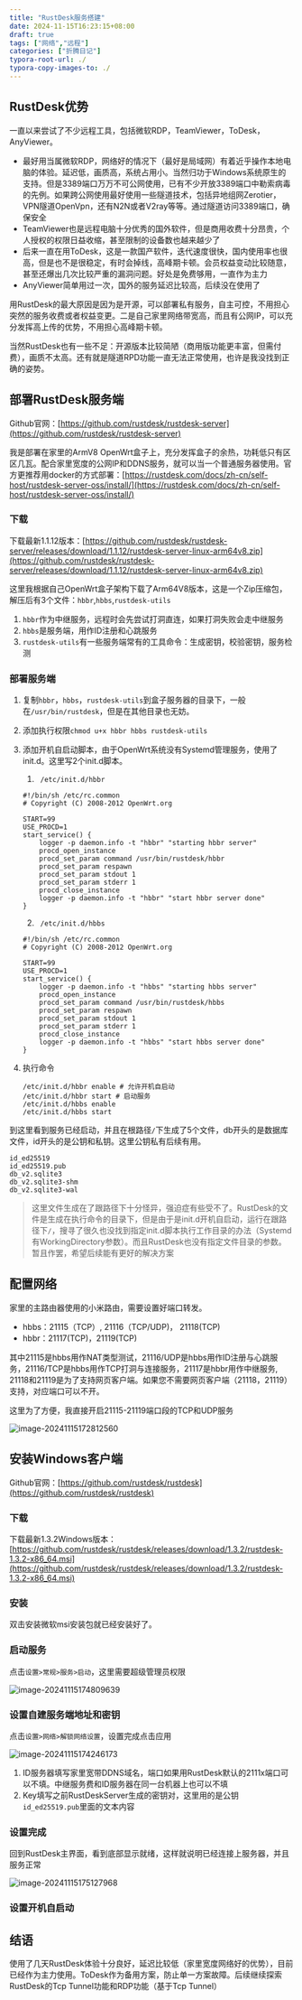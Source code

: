 ```yaml
---
title: "RustDesk服务搭建"
date: 2024-11-15T16:23:15+08:00
draft: true
tags: ["网络","远程"]
categories: ["折腾日记"]
typora-root-url: ./
typora-copy-images-to: ./
---
```


## RustDesk优势
一直以来尝试了不少远程工具，包括微软RDP，TeamViewer，ToDesk，AnyViewer。
- 最好用当属微软RDP，网络好的情况下（最好是局域网）有着近乎操作本地电脑的体验。延迟低，画质高，系统占用小。当然归功于Windows系统原生的支持。但是3389端口万万不可公网使用，已有不少开放3389端口中勒索病毒的先例。如果跨公网使用最好使用一些隧道技术，包括异地组网Zerotier，VPN隧道OpenVpn，还有N2N或者V2ray等等。通过隧道访问3389端口，确保安全
- TeamViewer也是远程电脑十分优秀的国外软件，但是商用收费十分昂贵，个人授权的权限日益收缩，甚至限制的设备数也越来越少了
- 后来一直在用ToDesk，这是一款国产软件，迭代速度很快，国内使用率也很高，但是也不是很稳定，有时会掉线，高峰期卡顿。会员权益变动比较随意，甚至还爆出几次比较严重的漏洞问题。好处是免费够用，一直作为主力
- AnyViewer简单用过一次，国外的服务延迟比较高，后续没在使用了

用RustDesk的最大原因是因为是开源，可以部署私有服务，自主可控，不用担心突然的服务收费或者权益变更。二是自己家里网络带宽高，而且有公网IP，可以充分发挥高上传的优势，不用担心高峰期卡顿。

当然RustDesk也有一些不足：开源版本比较简陋（商用版功能更丰富，但需付费），画质不太高。还有就是隧道RPD功能一直无法正常使用，也许是我没找到正确的姿势。

## 部署RustDesk服务端

Github官网：[https://github.com/rustdesk/rustdesk-server](https://github.com/rustdesk/rustdesk-server)

我是部署在家里的ArmV8 OpenWrt盒子上，充分发挥盒子的余热，功耗低只有区区几瓦。配合家里宽度的公网IP和DDNS服务，就可以当一个普通服务器使用。官方更推荐用docker的方式部署：[https://rustdesk.com/docs/zh-cn/self-host/rustdesk-server-oss/install/](https://rustdesk.com/docs/zh-cn/self-host/rustdesk-server-oss/install/)

### 下载

下载最新1.1.12版本：[https://github.com/rustdesk/rustdesk-server/releases/download/1.1.12/rustdesk-server-linux-arm64v8.zip](https://github.com/rustdesk/rustdesk-server/releases/download/1.1.12/rustdesk-server-linux-arm64v8.zip)

这里我根据自己OpenWrt盒子架构下载了Arm64V8版本，这是一个Zip压缩包，解压后有3个文件：`hbbr`,`hbbs`,`rustdesk-utils`

1. `hbbr`作为中继服务，远程时会先尝试打洞直连，如果打洞失败会走中继服务
2. `hbbs`是服务端，用作ID注册和心跳服务
3. `rustdesk-utils`有一些服务端常有的工具命令：生成密钥，校验密钥，服务检测

### 部署服务端

1. 复制`hbbr`，`hbbs`，`rustdesk-utils`到盒子服务器的目录下，一般在`/usr/bin/rustdesk`，但是在其他目录也无妨。

2. 添加执行权限`chmod u+x hbbr hbbs rustdesk-utils`

3. 添加开机自启动脚本，由于OpenWrt系统没有Systemd管理服务，使用了init.d。这里写2个init.d脚本。

   1. ` /etc/init.d/hbbr`

   ```shell
   #!/bin/sh /etc/rc.common
   # Copyright (C) 2008-2012 OpenWrt.org
   
   START=99
   USE_PROCD=1
   start_service() {
       logger -p daemon.info -t "hbbr" "starting hbbr server"
       procd_open_instance
       procd_set_param command /usr/bin/rustdesk/hbbr
       procd_set_param respawn
       procd_set_param stdout 1
       procd_set_param stderr 1
       procd_close_instance
       logger -p daemon.info -t "hbbr" "start hbbr server done"
   }
   ```

   2. ` /etc/init.d/hbbs`

   ```shell
   #!/bin/sh /etc/rc.common
   # Copyright (C) 2008-2012 OpenWrt.org
   
   START=99
   USE_PROCD=1
   start_service() {
       logger -p daemon.info -t "hbbs" "starting hbbs server"
       procd_open_instance
       procd_set_param command /usr/bin/rustdesk/hbbs
       procd_set_param respawn
       procd_set_param stdout 1
       procd_set_param stderr 1
       procd_close_instance
       logger -p daemon.info -t "hbbs" "start hbbs server done"
   }
   ```

4. 执行命令

   ```shell
   /etc/init.d/hbbr enable # 允许开机自启动
   /etc/init.d/hbbr start # 启动服务
   /etc/init.d/hbbs enable
   /etc/init.d/hbbs start
   ```

到这里看到服务已经启动，并且在根路径`/`下生成了5个文件，db开头的是数据库文件，id开头的是公钥和私钥。这里公钥私有后续有用。

```shell
id_ed25519
id_ed25519.pub
db_v2.sqlite3
db_v2.sqlite3-shm
db_v2.sqlite3-wal
```



>这里文件生成在了跟路径下十分怪异，强迫症有些受不了。RustDesk的文件是生成在执行命令的目录下，但是由于是init.d开机自启动，运行在跟路径下`/`，搜寻了很久也没找到指定init.d脚本执行工作目录的办法（Systemd有WorkingDirectory参数）。而且RustDesk也没有指定文件目录的参数。暂且作罢，希望后续能有更好的解决方案

## 配置网络

家里的主路由器使用的小米路由，需要设置好端口转发。

- hbbs：21115（TCP）, 21116（TCP/UDP)， 21118(TCP)
- hbbr：21117(TCP)，21119(TCP)

其中21115是hbbs用作NAT类型测试，21116/UDP是hbbs用作ID注册与心跳服务，21116/TCP是hbbs用作TCP打洞与连接服务，21117是hbbr用作中继服务, 21118和21119是为了支持网页客户端。如果您不需要网页客户端（21118，21119）支持，对应端口可以不开。

这里为了方便，我直接开启21115-21119端口段的TCP和UDP服务

![image-20241115172812560](./image-20241115172812560.png)

## 安装Windows客户端

Github官网：[https://github.com/rustdesk/rustdesk](https://github.com/rustdesk/rustdesk)

### 下载

下载最新1.3.2Windows版本：[https://github.com/rustdesk/rustdesk/releases/download/1.3.2/rustdesk-1.3.2-x86_64.msi](https://github.com/rustdesk/rustdesk/releases/download/1.3.2/rustdesk-1.3.2-x86_64.msi)

### 安装

双击安装微软msi安装包就已经安装好了。

### 启动服务

点击`设置>常规>服务>启动`，这里需要超级管理员权限

![image-20241115174809639](./image-20241115174809639.png)

### 设置自建服务端地址和密钥

点击`设置>网络>解锁网络设置`，设置完成点击应用

![image-20241115174246173](./image-20241115174246173.png)

1. ID服务器填写家里宽带DDNS域名，端口如果用RustDesk默认的2111x端口可以不填。中继服务费和ID服务器在同一台机器上也可以不填
2. Key填写之前RustDeskServer生成的密钥对，这里用的是公钥`id_ed25519.pub`里面的文本内容

### 设置完成

回到RustDesk主界面，看到底部显示就绪，这样就说明已经连接上服务器，并且服务正常

![image-20241115175127968](./image-20241115175127968.png)

### 设置开机自启动



## 结语

使用了几天RustDesk体验十分良好，延迟比较低（家里宽度网络好的优势），目前已经作为主力使用。ToDesk作为备用方案，防止单一方案故障。后续继续探索RustDesk的Tcp Tunnel功能和RDP功能（基于Tcp Tunnel）
